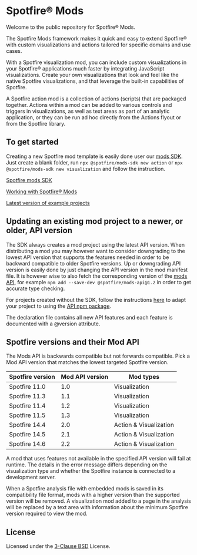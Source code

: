 # Spotfire® Mods

Welcome to the public repository for Spotfire® Mods.

The Spotfire Mods framework makes it quick and easy to extend Spotfire® with custom visualizations and actions tailored for specific domains and use cases.

With a Spotfire visualization mod, you can  include custom visualizations in your Spotfire® applications much faster by integrating JavaScript visualizations. Create your own visualizations that look and feel like the native Spotfire visualizations, and that leverage the built-in capabilities of Spotfire.

A Spotfire action mod is a collection of actions (scripts) that are packaged together. Actions within a mod can be added to various controls and triggers in visualizations, as well as text areas as part of an analytic application, or they can be run ad hoc directly from the Actions flyout or from the Spotfire library.

## To get started

Creating a new Spotfire mod template is easily done user our [mods SDK](https://www.npmjs.com/package/@spotfire/mods-sdk). Just create a blank folder, run `npx @spotfire/mods-sdk new action` or `npx @spotfire/mods-sdk new visualization` and follow the instruction. 

[Spotfire mods SDK](https://www.npmjs.com/package/@spotfire/mods-sdk)

[Working with Spotfire® Mods](https://spotfiresoftware.github.io/spotfire-mods/docs/)

[Latest version of example projects](https://github.com/spotfiresoftware/spotfire-mods/releases/latest)

## Updating an existing mod project to a newer, or older, API version

The SDK always creates a mod project using the latest API version. When distributing a mod you may however want to consider downgrading to the lowest API version that supports the features needed in order to be backward compatible to older Spotfire versions. Up or downgrading API version is easily done by just changing the API version in the mod manifest file. It is however wise to also fetch the corresponding version of the [mods API](https://www.npmjs.com/package/@spotfire/mods-api), for example `npm add --save-dev @spotfire/mods-api@1.2` in order to get accurate type checking.

For projects created without the SDK, follow the instructions [here](https://www.npmjs.com/package/@spotfire/mods-api?activeTab=readme) to adapt your project to using the [API npm package](https://www.npmjs.com/package/@spotfire/mods-api).

The declaration file contains all new API features and each feature is documented with a @version attribute.

## Spotfire versions and their Mod API

The Mods API is backwards compatible but not forwards compatible. Pick a Mod API version that matches the lowest targeted Spotfire version.

| Spotfire version | Mod API version | Mod types              |
|------------------|-----------------|------------------------|
| Spotfire 11.0    | 1.0             | Visualization          |
| Spotfire 11.3    | 1.1             | Visualization          |
| Spotfire 11.4    | 1.2             | Visualization          |
| Spotfire 11.5    | 1.3             | Visualization          |
| Spotfire 14.4    | 2.0             | Action & Visualization |
| Spotfire 14.5    | 2.1             | Action & Visualization |
| Spotfire 14.6    | 2.2             | Action & Visualization |

A mod that uses features not available in the specified API version will fail at runtime. The details in the error message differs depending on the visualization type and whether the Spotfire instance is connected to a development server.

When a Spotfire analysis file with embedded mods is saved in its compatibility file format, mods with a higher version than the supported version will be removed. A visualization mod added to a page in the analysis will be replaced by a text area with information about the minimum Spotfire version required to view the mod.

## License

Licensed under the [3-Clause BSD](https://github.com/spotfiresoftware/spotfire-mods/blob/master/LICENSE) License.

